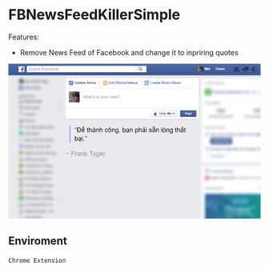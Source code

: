 FBNewsFeedKillerSimple
===============

Features:
* Remove News Feed of Facebook and change it to inpriring quotes

![FBNewsFeedKillerSimple](https://raw.githubusercontent.com/hiepxuan2008/FBNewsFeedKillerSimple/master/screenshot.png)

Enviroment
-----
```
Chrome Extension
```
